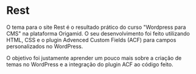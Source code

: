 # Rest
O tema para o site Rest é o resultado prático do curso "Wordpress para CMS" na plataforma Origamid. O seu desenvolvimento foi feito utilizando HTML, CSS e o plugin Advenced Custom Fields (ACF) para campos personalizados no WordPress.

O objetivo foi justamente aprender um pouco mais sobre a criação de temas no WordPress e a integração do plugin ACF ao código feito.
